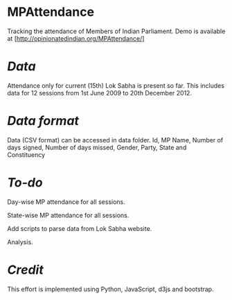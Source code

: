 MPAttendance
============

Tracking the attendance of Members of Indian Parliament. Demo is available at [http://opinionatedindian.org/MPAttendance/]

*Data*
========

Attendance only for current (15th) Lok Sabha is present so far. This includes data for 12 sessions from 1st June 2009 to 20th December 2012.

*Data format*
=============

Data (CSV format) can be accessed in data folder.
Id, MP Name, Number of days signed, Number of days missed, Gender, Party, State and Constituency

*To-do*
==========

Day-wise MP attendance for all sessions.

State-wise MP attendance for all sessions.

Add scripts to parse data from Lok Sabha website.

Analysis.

*Credit*
=========

This effort is implemented using Python, JavaScript, d3js and bootstrap.
